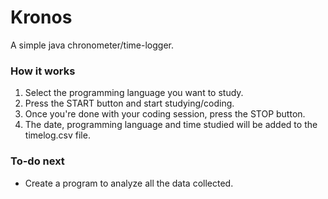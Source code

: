 # Kronos
A simple java chronometer/time-logger.

### How it works
1. Select the programming language you want to study.
2. Press the START button and start studying/coding.
3. Once you're done with your coding session, press the STOP button.
4. The date, programming language and time studied will be added to the timelog.csv file.

### To-do next
- Create a program to analyze all the data collected.


